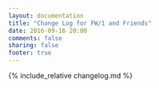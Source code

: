 ```yaml
---
layout: documentation
title: "Change Log for FW/1 and Friends"
date: 2016-09-16 20:00
comments: false
sharing: false
footer: true
---
```


{% include_relative changelog.md %}